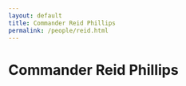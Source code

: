 ```yaml
---
layout: default
title: Commander Reid Phillips
permalink: /people/reid.html
---
```

# Commander Reid Phillips
